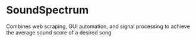 # SoundSpectrum
Combines web scraping, GUI automation, and signal processing to achieve the average sound score of a desired song
